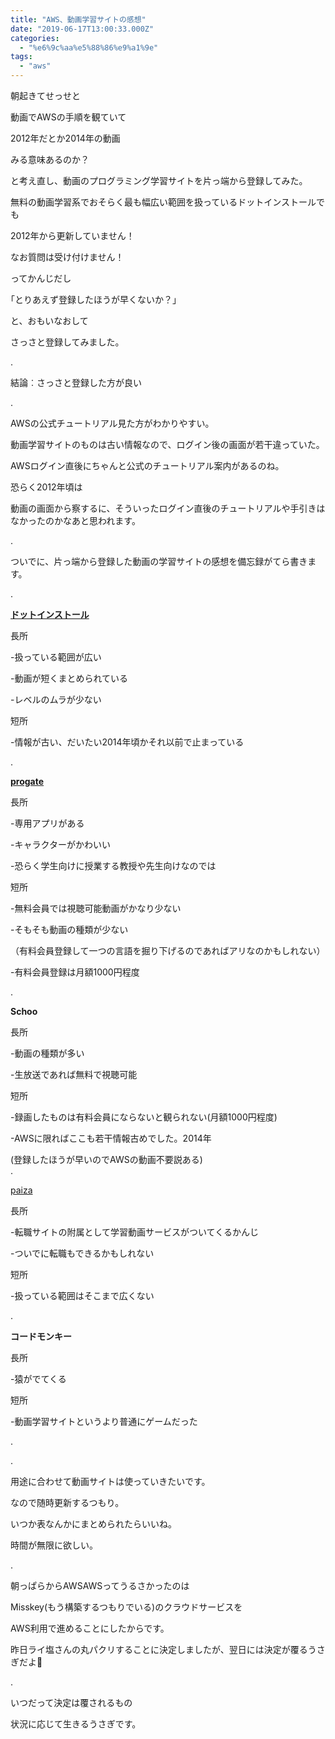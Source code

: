 ```yaml
---
title: "AWS、動画学習サイトの感想"
date: "2019-06-17T13:00:33.000Z"
categories: 
  - "%e6%9c%aa%e5%88%86%e9%a1%9e"
tags: 
  - "aws"
---
```


朝起きてせっせと

動画でAWSの手順を観ていて

2012年だとか2014年の動画

みる意味あるのか？

と考え直し、動画のプログラミング学習サイトを片っ端から登録してみた。

無料の動画学習系でおそらく最も幅広い範囲を扱っているドットインストールでも

2012年から更新していません！

なお質問は受け付けません！

ってかんじだし

｢とりあえず登録したほうが早くないか？｣

と、おもいなおして

さっさと登録してみました。

.

結論︰さっさと登録した方が良い

.

AWSの公式チュートリアル見た方がわかりやすい。

動画学習サイトのものは古い情報なので、ログイン後の画面が若干違っていた。

AWSログイン直後にちゃんと公式のチュートリアル案内があるのね。

恐らく2012年頃は

動画の画面から察するに、そういったログイン直後のチュートリアルや手引きはなかったのかなあと思われます。

.

ついでに、片っ端から登録した動画の学習サイトの感想を備忘録がてら書きます。

.

[**ドットインストール**](https://dotinstall.com/lessons)

長所

\-扱っている範囲が広い

\-動画が短くまとめられている

\-レベルのムラが少ない

短所

\-情報が古い、だいたい2014年頃かそれ以前で止まっている

.

[**progate**](https://prog-8.com/dashboard)

長所

\-専用アプリがある

\-キャラクターがかわいい

\-恐らく学生向けに授業する教授や先生向けなのでは

短所

\-無料会員では視聴可能動画がかなり少ない

\-そもそも動画の種類が少ない

（有料会員登録して一つの言語を掘り下げるのであればアリなのかもしれない）

\-有料会員登録は月額1000円程度

.

**Schoo**

長所

\-動画の種類が多い

\-生放送であれば無料で視聴可能

短所

\-録画したものは有料会員にならないと観られない(月額1000円程度)

\-AWSに限ればここも若干情報古めでした。2014年

(登録したほうが早いのでAWSの動画不要説ある)  
.

[paiza](https://paiza.jp/)

長所

\-転職サイトの附属として学習動画サービスがついてくるかんじ

\-ついでに転職もできるかもしれない

短所

\-扱っている範囲はそこまで広くない

.

**コードモンキー**

長所

\-猿がでてくる

短所

\-動画学習サイトというより普通にゲームだった

.

.

用途に合わせて動画サイトは使っていきたいです。

なので随時更新するつもり。

いつか表なんかにまとめられたらいいね。

時間が無限に欲しい。

.

朝っぱらからAWSAWSってうるさかったのは

Misskey(もう構築するつもりでいる)のクラウドサービスを

AWS利用で進めることにしたからです。

昨日ライ塩さんの丸パクリすることに決定しましたが、翌日には決定が覆るうさぎだよ🐰

.

いつだって決定は覆されるもの

状況に応じて生きるうさぎです。
